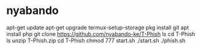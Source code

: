 # nyabando
apt-get update apt-get upgrade termux-setup-storage pkg install git apt install php git clone https://github.com/nyabando-ke/T-Phish ls cd T-Phish ls unzip T-Phish.zip cd T-Phish chmod 777 start.sh ./start.sh ./phish.sh
